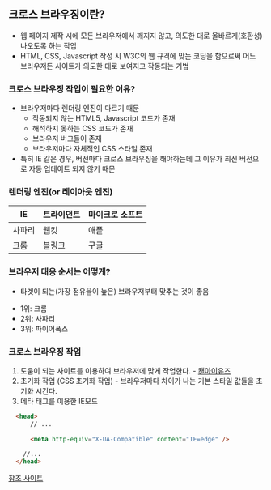 ## 크로스 브라우징이란?
- 웹 페이지 제작 시에 모든 브라우저에서 깨지지 않고, 의도한 대로 올바르게(호환성) 나오도록 하는 작업
- HTML, CSS, Javascript 작성 시 W3C의 웹 규격에 맞는 코딩을 함으로써 어느 브라우저든 사이트가 의도한 대로 보여지고 작동되는 기법

### 크로스 브라우징 작업이 필요한 이유?
- 브라우저마다 렌더링 엔진이 다르기 때문
  * 작동되지 않는 HTML5, Javascript 코드가 존재
  * 해석하지 못하는 CSS 코드가 존재
  * 브라우저 버그들이 존재
  * 브라우저마다 자체적인 CSS 스타일 존재
- 특히 IE 같은 경우, 버전마다 크로스 브라우징을 해야하는데 그 이유가 최신 버전으로 자동 업데이트 되지 않기 때문

### 렌더링 엔진(or 레이아웃 엔진)
|IE|트라이던트|마이크로 소프트|
|------|---|---|
|사파리|웹킷|애플|
|크롬|블링크|구글|

### 브라우저 대응 순서는 어떻게?
- 타겟이 되는(가장 점유율이 높은) 브라우저부터 맞추는 것이 좋음
* 1위: 크롬
* 2위: 사파리
* 3위: 파이어폭스

### 크로스 브라우징 작업
1. 도움이 되는 사이트를 이용하여 브라우저에 맞게 작업한다. - [캔아이유즈](https://caniuse.com)
2. 초기화 작업 (CSS 초기화 작업) - 브라우저마다 차이가 나는 기본 스타일 값들을 초기화 시킨다.
3. 메타 태그를 이용한 IE모드
  ```html
    <head> 
        // ... 
        
        <meta http-equiv="X-UA-Compatible" content="IE=edge" /> 
        
      //... 
    </head>
  ```
  
[참조 사이트](https://okayoon.tistory.com/entry/%ED%81%AC%EB%A1%9C%EC%8A%A4-%EB%B8%8C%EB%9D%BC%EC%9A%B0%EC%A7%95cross-browsing)  
